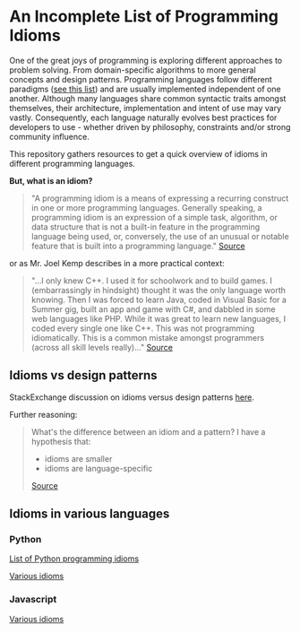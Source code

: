 
# An Incomplete List of Programming Idioms 

One of the great joys of programming is exploring different approaches to problem solving. From domain-specific algorithms to more general concepts and design patterns. Programming languages follow different paradigms ([see this list](https://en.wikipedia.org/wiki/Comparison_of_programming_paradigms)) and are usually implemented independent of one another. Although many languages share common syntactic traits amongst themselves, their architecture, implementation and intent of use may vary vastly. Consequently, each language naturally evolves best practices for developers to use - whether driven by philosophy, constraints and/or strong community influence.

This repository gathers resources to get a quick overview of idioms in different programming languages.

**But, what is an idiom?**

> "A programming idiom is a means of expressing a recurring construct in one or more programming languages. Generally speaking, a programming idiom is an expression of a simple task, algorithm, or data structure that is not a built-in feature in the programming language being used, or, conversely, the use of an unusual or notable feature that is built into a programming language." [Source](https://en.wikipedia.org/wiki/Programming_idiom)

or as Mr. Joel Kemp describes in a more practical context:

> "...I only knew C++. I used it for schoolwork and to build games. I (embarrassingly in hindsight) thought it was the only language worth knowing. Then I was forced to learn Java, coded in Visual Basic for a Summer gig, built an app and game with C#, and dabbled in some web languages like PHP. While it was great to learn new languages, I coded every single one like C++. This was not programming idiomatically. This is a common mistake amongst programmers (across all skill levels really)..." [Source](http://mrjoelkemp.com/2013/05/what-is-idiomatic-programming/)

## Idioms vs design patterns

StackExchange discussion on idioms versus design patterns [here](
https://softwareengineering.stackexchange.com/questions/106815/difference-between-idiom-and-design-pattern).

Further reasoning:

> What's the difference between an idiom and a pattern? I have a hypothesis that: 
>- idioms are smaller
>- idioms are language-specific
>
> [Source](http://wiki.c2.com/?IdiomOrPattern)

## Idioms in various languages

### Python 

[List of Python programming idioms](https://en.wikibooks.org/wiki/Python_Programming/Idioms)

[Various idioms](http://prooffreaderplus.blogspot.no/2014/11/top-10-python-idioms-i-wished-id.html)

### Javascript

[Various idioms](https://www.kochan.io/javascript/javascript-idioms.html)

